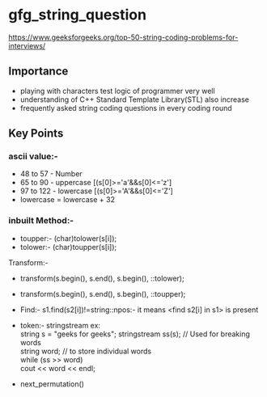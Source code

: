 # gfg_string_question
 https://www.geeksforgeeks.org/top-50-string-coding-problems-for-interviews/

## Importance
- playing with characters test logic of programmer very well
- understanding of C++ Standard Template Library(STL) also increase
- frequently asked string coding questions in every coding round


## Key Points
### ascii value:-
- 48 to 57 - Number
- 65 to 90 - uppercase [(s[0]>='a'&&s[0]<='z']
- 97 to 122 - lowercase [(s[0]>='A'&&s[0]<='Z']
- lowercase = lowercase + 32


### inbuilt Method:-

- toupper:- (char)tolower(s[i]);
- tolower:- (char)toupper(s[i]);


 Transform:- 
- transform(s.begin(), s.end(), s.begin(), ::tolower);
- transform(s.begin(), s.end(), s.begin(), ::toupper);

- Find:-  s1.find(s2[i])!=string::npos:- it means <find s2[i] in s1> is present

- token:- stringstream 
  ex:    <br>string s = "geeks for geeks"; 
         stringstream ss(s); // Used for breaking words <br>
         string word; // to store individual words <br>
         while (ss >> word) <br>
         cout << word << endl; <br>
        
- next_permutation()
         

        
